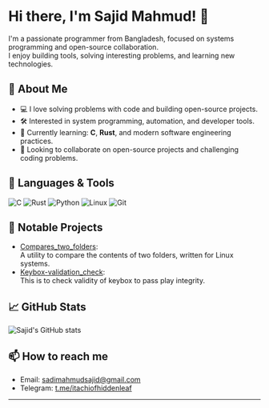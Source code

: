 # Hi there, I'm Sajid Mahmud! 👋

I'm a passionate programmer from Bangladesh, focused on systems programming and open-source collaboration.  
I enjoy building tools, solving interesting problems, and learning new technologies.

## 🚀 About Me
- 💻 I love solving problems with code and building open-source projects.
- 🛠️ Interested in system programming, automation, and developer tools.
- 🌱 Currently learning: **C**, **Rust**, and modern software engineering practices.
- 🤝 Looking to collaborate on open-source projects and challenging coding problems.

## 🧰 Languages & Tools
![C](https://img.shields.io/badge/-C-00599C?logo=c&logoColor=white)
![Rust](https://img.shields.io/badge/-Rust-000000?logo=rust&logoColor=white)
![Python](https://img.shields.io/badge/-Python-3776AB?logo=python&logoColor=white)
![Linux](https://img.shields.io/badge/-Linux-FCC624?logo=linux&logoColor=black)
![Git](https://img.shields.io/badge/-Git-F05032?logo=git&logoColor=white)

## 📂 Notable Projects

- [Compares_two_folders](https://github.com/sms1sis/Compares_two_folders):   
  A utility to compare the contents of two folders, written for Linux systems.
- [Keybox-validation_check](https://github.com/sms1sis/Keybox-validation_check):   
  This is to check validity of keybox to pass play integrity.

## 📈 GitHub Stats
![Sajid's GitHub stats](https://github-readme-stats.vercel.app/api?username=sms1sis&show_icons=true&theme=default)

## 📫 How to reach me
- Email: [sadimahmudsajid@gmail.com](mailto:sadimahmudsajid@gmail.com)
- Telegram: [t.me/itachiofhiddenleaf](https://t.me/itachiofhiddenleaf)

---

<!---
sadimahmud2004/sms1sis is a ✨ special ✨ repository because its `README.md` (this file) appears on your GitHub profile.
You can click the Preview link to take a look at your changes.
--->
